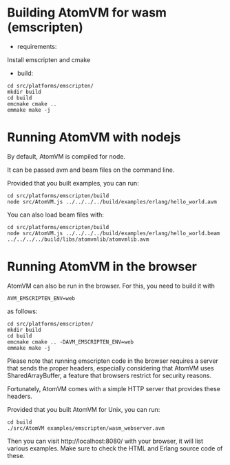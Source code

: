 <!--
 Copyright 2023 Paul Guyot <pguyot@kallisys.net>

 SPDX-License-Identifier: Apache-2.0 OR LGPL-2.1-or-later
-->

Building AtomVM for wasm (emscripten)
=====================================

* requirements:

Install emscripten and cmake

* build:

```
cd src/platforms/emscripten/
mkdir build
cd build
emcmake cmake ..
emmake make -j
```

Running AtomVM with nodejs
==========================

By default, AtomVM is compiled for node.

It can be passed avm and beam files on the command line.

Provided that you built examples, you can run:

```
cd src/platforms/emscripten/build
node src/AtomVM.js ../../../../build/examples/erlang/hello_world.avm
```

You can also load beam files with:

```
cd src/platforms/emscripten/build
node src/AtomVM.js ../../../../build/examples/erlang/hello_world.beam ../../../../build/libs/atomvmlib/atomvmlib.avm
```

Running AtomVM in the browser
=============================

AtomVM can also be run in the browser. For this, you need to build it with
```
AVM_EMSCRIPTEN_ENV=web
```

as follows:
```
cd src/platforms/emscripten/
mkdir build
cd build
emcmake cmake .. -DAVM_EMSCRIPTEN_ENV=web
emmake make -j
```

Please note that running emscripten code in the browser requires a server that
sends the proper headers, especially considering that AtomVM uses SharedArrayBuffer,
a feature that browsers restrict for security reasons.

Fortunately, AtomVM comes with a simple HTTP server that provides these headers.

Provided that you built AtomVM for Unix, you can run:

```
cd build
./src/AtomVM examples/emscripten/wasm_webserver.avm
```

Then you can visit http://localhost:8080/ with your browser, it will list
various examples. Make sure to check the HTML and Erlang source code of these.
